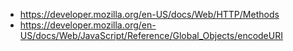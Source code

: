 - https://developer.mozilla.org/en-US/docs/Web/HTTP/Methods
- https://developer.mozilla.org/en-US/docs/Web/JavaScript/Reference/Global_Objects/encodeURI